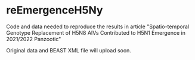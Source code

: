 # reEmergenceH5Ny
Code and data needed to reproduce the results in article "Spatio-temporal Genotype Replacement of H5N8 AIVs Contributed to H5N1 Emergence in 2021/2022 Panzootic"

Original data and BEAST XML file will upload soon.
